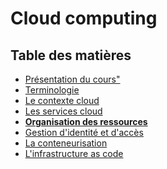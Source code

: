 # Cloud computing

<!-- .slide: class="page-title" -->

## Table des matières

<!-- .slide: id="master-toc" class="toc" -->

- [Présentation du cours"](#/1)
- [Terminologie](#/2)
- [Le contexte cloud](#/3)
- [Les services cloud](#/4)
- **[Organisation des ressources](#/5)**
- [Gestion d'identité et d'accès](#/6)
- [La conteneurisation](#/7)
- [L'infrastructure as code](#/6)